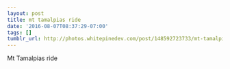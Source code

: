 ```yaml
---
layout: post
title: mt tamalpias ride
date: '2016-08-07T08:37:29-07:00'
tags: []
tumblr_url: http://photos.whitepinedev.com/post/148592723733/mt-tamalpias-ride
---
```

Mt Tamalpias ride
